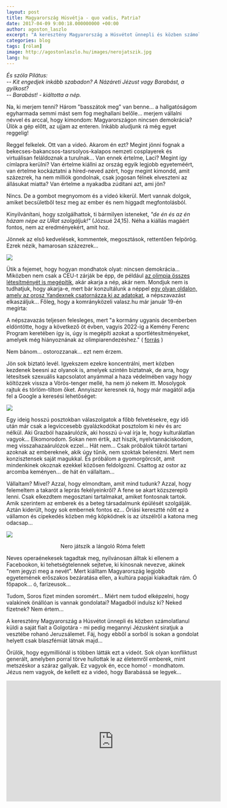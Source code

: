 ```yaml
---
layout: post
title: Magyarország Húsvétja - quo vadis, Patria?
date: 2017-04-09 9:00:18.000000000 +00:00
author: agoston_laszlo
excerpt: "A keresztény Magyarország a Húsvétot ünnepli és közben számolatlanul küldi a saját fiait a Golgotára - mi pedig megannyi Jézusként siratjuk a vesztébe rohanó Jeruzsálemet. Fáj, hogy ebből is sokan a gondolat helyett csak blaszfémiát látnak majd..."
categories: blog
tags: [rólam]
image: http://agostonlaszlo.hu/images/nerojatszik.jpg
lang: hu
---
```

*És szóla Pilátus: <br />
-- Kit engedjek inkább szabadon? A Názáreti Jézust vagy Barabást, a gyilkost? <br />
-- Barabást! - kiáltotta a nép.*<br /> 

Na, ki merjem tenni? Három "basszátok meg" van benne... a hallgatóságom egyharmada semmi mást sem fog meghallani belőle... merjem vállalni névvel és arccal, hogy kimondom: Magyarországon nincsen demokrácia? Ülök a gép előtt, az ujjam az enteren. Inkább aludjunk rá még egyet reggelig! 

Reggel felkelek. Ott van a videó. Akarom én ezt? Megint jönni fognak a bekecses-bakancsos-tasrsolyos-kalapos nemzeti cosplayerek és virtuálisan feláldoznak a turulnak... Van ennek értelme, Laci? Megint így címlapra kerülni? Van értelme kiállni az ország egyik legjobb egyeteméért, van értelme kockáztatni a híred-neved azért, hogy megint kimondd, amit százezrek, ha nem milliók gondolnak, csak jogosan félnek elveszteni az állásukat miatta? Van értelme a nyakadba zúdítani azt, ami jön?

Nincs. De a gombot megnyomom és a videó kikerül. Mert vannak dolgok, amiket becsületből tesz meg az ember és nem higgadt megfontolásból. 

Kinyilvánítani, hogy szolgálhattok, ti bármilyen isteneket, *"de én és az én házam népe az URat szolgáljuk!"* (Józsué 24,15). Néha a kiállás magáért fontos, nem az eredményekért, amit hoz.

Jönnek az első kedvelések, kommentek, megosztások, rettentően felpörög. Ezrek nézik, hamarosan százezrek...

![](http://agostonlaszlo.hu/images/1millio.jpg)

Ütik a fejemet, hogy hogyan mondhatok olyat: nincsen demokrácia... Miközben nem csak a CEU-t zárják be épp, de például [az olimpia összes létesítményét is megépítik](http://index.hu/sport/2024/budapest/2017/04/08/budapest_minden_olimpiai_helyszint_felepit_es_palyazik_2028-ra_vagy_2032-re/), akár akarja a nép, akár nem. Mondjuk nem is tudhatjuk, hogy akarja-e, mert bár konzultálunk a néppel [egy olyan oldalon, amely az orosz Yandexnek csatornázza ki az adatokat](https://444.hu/2017/04/08/orosz-kod-fut-a-kormany-nemzeti-konzultacios-weboldalan), a népszavazást elkaszáljuk... Főleg, hogy a komrányközeli valasz.hu már január 19-én megírta:

A népszavazás teljesen felesleges, mert "a kormány ugyanis decemberben eldöntötte, hogy a következő öt évben, vagyis 2022-ig a Kemény Ferenc Program keretében így is, úgy is megépíti azokat a sportlétesítményeket, amelyek még hiányoznának az olimpiarendezéshez." ( [forrás](http://valasz.hu/itthon/nolimpia-elindult-minden-idok-legfeleslegesebb-alairasgyujtese-122194) )

Nem bánom... ostorozzanak... ezt nem érzem.

Jön sok biztató levél. Igyekszem ezekre koncentrálni, mert közben kezdenek beesni az olyanok is, amelyek szintén biztatnak, de arra, hogy létesítsek szexuális kapcsolatot anyámmal a haza védelmében vagy hogy költözzek vissza a Vörös-tenger mellé, ha nem jó nekem itt. Mosolygok rajtuk és törlöm-tiltom őket. Annyiszor keresnek rá, hogy már magától adja fel a Google a keresési lehetőséget:

![](http://agostonlaszlo.hu/images/zsidovagyok.jpg)

Egy ideig hosszú posztokban válaszolgatok a főbb felvetésekre, egy idő után már csak a legviccesebb gyalázkodókat posztolom ki név és arc nélkül. Aki Grazból hazaárulózik, aki hosszú ú-val írja le, hogy kulturálatlan vagyok... Elkomorodom. Sokan nem értik, azt hiszik, nyelvtannáciskodom, meg visszahazaárulózok ezzel... Hát nem... Csak próbálok tükröt tartani azoknak az embereknek, akik úgy tűnik, nem szoktak belenézni. Mert nem konzisztensek saját magukkal. És próbálom a gyomorgörcsöt, amit mindenkinek okoznak ezekkel közösen feldolgozni. Csattog az ostor az arcomba keményen... de hát én vállaltam...

Vállaltam? Mivel? Azzal, hogy elmondtam, amit mind tudunk? Azzal, hogy felemeltem a takarót a leprás fekélyeinkről? A fene se akart közszereplő lenni. Csak elkezdtem megosztani tartalmakat, amiket fontosnak tartok. Amik szerintem az emberek és a beteg társadalmunk épülését szolgálják. Aztán kiderült, hogy sok embernek fontos ez... Óriási keresztté nőtt ez a vállamon és cipekedés közben még köpködnek is az útszélről a katona meg odacsap...

![](http://agostonlaszlo.hu/images/nerojatszik.jpg)
<center>Nero játszik a lángoló Róma felett</center>

Neves operaénekesek tagadtak meg, nyilvánosan álltak ki ellenem a Facebookon, ki tehetségtelennek sejtetve, ki kínosnak nevezve, akinek "nem jegyzi meg a nevét". Mert kiálltam Magyarország legjobb egyetemének erőszakos bezáratása ellen, a kultúra papjai kiakadtak rám. Ó főpapok... ó, farizeusok...

Tudom, Soros fizet minden soromért... Miért nem tudod elképzelni, hogy valakinek önállóan is vannak gondolatai? Magadból indulsz ki? Neked fizetnek? Nem értem...

A keresztény Magyarország a Húsvétot ünnepli és közben számolatlanul küldi a saját fiait a Golgotára - mi pedig megannyi Jézusként siratjuk a vesztébe rohanó Jeruzsálemet. Fáj, hogy ebből a sorból is sokan a gondolat helyett csak blaszfémiát látnak majd...

Örülök, hogy egymilliónál is többen látták ezt a videót. Sok olyan konfliktust generált, amelyben porral törve hullottak le az életemről emberek, mint metszéskor a száraz gallyak. Ez vagyok én, ecce homo! - mondhatom. Jézus nem vagyok, de kellett ez a videó, hogy Barabássá se legyek...

<iframe width="560" height="315" src="https://www.youtube.com/embed/GxLMvcPDNoc" frameborder="0" allowfullscreen></iframe>
